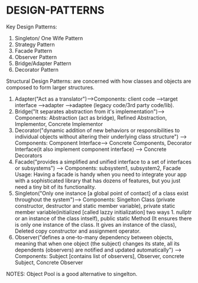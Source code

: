 # DESIGN-PATTERNS

Key Design Patterns:

1. Singleton/ One Wife Pattern
2. Strategy Pattern
3. Facade Pattern
4. Observer Pattern
5. Bridge/Adapter Pattern
6. Decorator Pattern


Structural Design Patterns: are concerned with how classes and objects are composed to form larger structures.

1. Adapter("Act as a translator")-->Components: client code -->target interface -->adapter -->adaptee (legacy code/3rd party code/lib).
2. Bridge("It separates abstraction from it's implementation")--> Components: Abstraction (act as bridge), Refined Abstraction, Implementor, Concrete Implementor
3. Decorator("dynamic addition of new behaviors or responsibilities to individual objects without altering their underlying class structure") -->
Components: Component Interface--> Concrete Components, Decorator Interface(it also implement component interface) --> Concrete Decorators
3. Facade("provides a simplified and unified interface to a set of interfaces or subsystems") --> Components: subsystem1, subsystem2, Facade
Usage: Having a facade is handy when you need to integrate your app with a sophisticated library that has dozens of features, but you just need a tiny bit of its functionality.
4. Singleton("Only one instance [a global point of contact] of a class exist throughout the system")--> Components: Singelton Class (private constructor, destructor and static member variable), private static member variable(initialized [called lazzy initialization] two ways 1. nullptr or an instance of the class intself), public static Method (It ensures there is only one instance of the class. It gives an instance of the class), Deleted copy constructor and assignment operator.
5. Observer("defines a one-to-many dependency between objects, meaning that when one object (the subject) changes its state, all its dependents (observers) are notified and updated automatically") --> Components: Subject [contains list of observers], Observer, concrete Subject, Concrete Observer 



NOTES: Object Pool is a good alternative to singelton.
